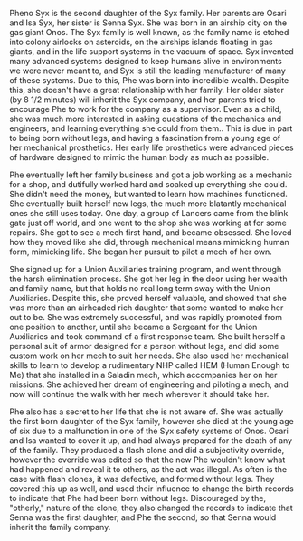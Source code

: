 Pheno Syx is the second daughter of the Syx family. Her parents are Osari and Isa Syx, her sister is Senna Syx. She was born in an airship city on the gas giant Onos. The Syx family is well known, as the family name is etched into colony airlocks on asteroids, on the airships islands floating in gas giants, and in the life support systems in the vacuum of space. Syx invented many advanced systems designed to keep humans alive in environments we were never meant to, and Syx is still the leading manufacturer of many of these systems. Due to this, Phe was born into incredible wealth. Despite this, she doesn't have a great relationship with her family. Her older sister (by 8 1/2 minutes) will inherit the Syx company, and her parents tried to encourage Phe to work for the company as a supervisor. Even as a child, she was much more interested in asking questions of the mechanics and engineers, and learning everything she could from them.. This is due in part to being born without legs, and having a fascination from a young age of her mechanical prosthetics. Her early life prosthetics were advanced pieces of hardware designed to mimic the human body as much as possible.

Phe eventually left her family business and got a job working as a mechanic for a shop, and dutifully worked hard and soaked up everything she could. She didn't need the money, but wanted to learn how machines functioned. She eventually built herself new legs, the much more blatantly mechanical ones she still uses today. One day, a group of Lancers came from the blink gate just off world, and one went to the shop she was working at for some repairs. She got to see a mech first hand, and became obsessed. She loved how they moved like she did, through mechanical means mimicking human form, mimicking life. She began her pursuit to pilot a mech of her own.

She signed up for a Union Auxiliaries training program, and went through the harsh elimination process. She got her leg in the door using her wealth and family name, but that holds no real long term sway with the Union Auxiliaries. Despite this, she proved herself valuable, and showed that she was more than an airheaded rich daughter that some wanted to make her out to be. She was extremely successful, and was rapidly promoted from one position to another, until she became a Sergeant for the Union Auxiliaries and took command of a first response team. She built herself a personal suit of armor designed for a person without legs, and did some custom work on her mech to suit her needs. She also used her mechanical skills to learn to develop a rudimentary NHP called HEM (Human Enough to Me) that she installed in a Saladin mech, which accompanies her on her missions. She achieved her dream of engineering and piloting a mech, and now will continue the walk with her mech wherever it should take her.

Phe also has a secret to her life that she is not aware of. She was actually the first born daughter of the Syx family, however she died at the young age of six due to a malfunction in one of the Syx safety systems of Onos. Osari and Isa wanted to cover it up, and had always prepared for the death of any of the family. They produced a flash clone and did a subjectivity override, however the override was edited so that the new Phe wouldn't know what had happened and reveal it to others, as the act was illegal. As often is the case with flash clones, it was defective, and formed without legs. They covered this up as well, and used their influence to change the birth records to indicate that Phe had been born without legs. Discouraged by the, "otherly," nature of the clone, they also changed the records to indicate that Senna was the first daughter, and Phe the second, so that Senna would inherit the family company.
